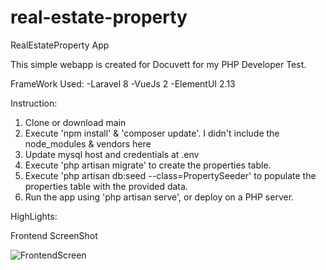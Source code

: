 # real-estate-property
 RealEstateProperty App
 
 

 
 This simple webapp is created for Docuvett for my PHP Developer Test.
 
 FrameWork Used:
 -Laravel 8
 -VueJs 2
 -ElementUI 2.13
  
 Instruction:
 <ol>
    <li> Clone or download main</li>
    <li> Execute 'npm install' & 'composer update'. I didn't include the node_modules & vendors here</li>
    <li> Update mysql host and credentials at .env </li>
    <li> Execute 'php artisan migrate' to create the properties table.</li>
    <li> Execute 'php artisan db:seed --class=PropertySeeder' to populate the properties table with the provided data.</li>
    <li> Run the app using 'php artisan serve', or deploy on a PHP server.</li>
</ol>

 
 
 
 HighLights:
 
 Frontend ScreenShot
 
 ![FrontendScreen](https://github.com/bryvictoria/real-estate-property/blob/main/public/img/frontend-screen.png?raw=true)
